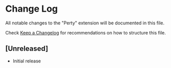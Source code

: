 # Change Log

All notable changes to the "Perty" extension will be documented in this file.

Check [Keep a Changelog](http://keepachangelog.com/) for recommendations on how to structure this file.

## [Unreleased]

- Initial release
